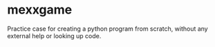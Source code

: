 # mexxgame
Practice case for creating a python program from scratch, without any external help or looking up code.
